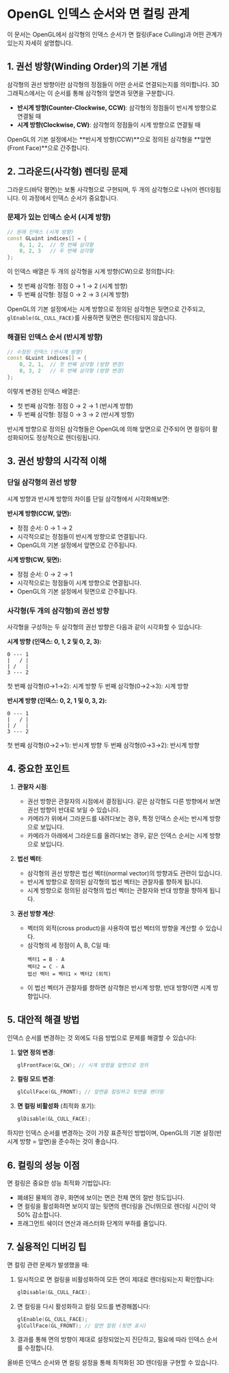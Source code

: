# OpenGL 인덱스 순서와 면 컬링 관계

이 문서는 OpenGL에서 삼각형의 인덱스 순서가 면 컬링(Face Culling)과 어떤 관계가 있는지 자세히 설명합니다.

## 1. 권선 방향(Winding Order)의 기본 개념

삼각형의 권선 방향이란 삼각형의 정점들이 어떤 순서로 연결되는지를 의미합니다. 3D 그래픽스에서는 이 순서를 통해 삼각형의 앞면과 뒷면을 구분합니다.

- **반시계 방향(Counter-Clockwise, CCW)**: 삼각형의 정점들이 반시계 방향으로 연결될 때
- **시계 방향(Clockwise, CW)**: 삼각형의 정점들이 시계 방향으로 연결될 때

OpenGL의 기본 설정에서는 **반시계 방향(CCW)**으로 정의된 삼각형을 **앞면(Front Face)**으로 간주합니다.

## 2. 그라운드(사각형) 렌더링 문제

그라운드(바닥 평면)는 보통 사각형으로 구현되며, 두 개의 삼각형으로 나뉘어 렌더링됩니다. 이 과정에서 인덱스 순서가 중요합니다.

### 문제가 있는 인덱스 순서 (시계 방향)

```cpp
// 원래 인덱스 (시계 방향)
const GLuint indices[] = {
    0, 1, 2,  // 첫 번째 삼각형
    0, 2, 3   // 두 번째 삼각형
};
```

이 인덱스 배열은 두 개의 삼각형을 시계 방향(CW)으로 정의합니다:
- 첫 번째 삼각형: 정점 0 → 1 → 2 (시계 방향)
- 두 번째 삼각형: 정점 0 → 2 → 3 (시계 방향)

OpenGL의 기본 설정에서는 시계 방향으로 정의된 삼각형은 뒷면으로 간주되고, `glEnable(GL_CULL_FACE)`를 사용하면 뒷면은 렌더링되지 않습니다.

### 해결된 인덱스 순서 (반시계 방향)

```cpp
// 수정된 인덱스 (반시계 방향)
const GLuint indices[] = {
    0, 2, 1,  // 첫 번째 삼각형 (방향 변경)
    0, 3, 2   // 두 번째 삼각형 (방향 변경)
};
```

이렇게 변경된 인덱스 배열은:
- 첫 번째 삼각형: 정점 0 → 2 → 1 (반시계 방향)
- 두 번째 삼각형: 정점 0 → 3 → 2 (반시계 방향)

반시계 방향으로 정의된 삼각형들은 OpenGL에 의해 앞면으로 간주되어 면 컬링이 활성화되어도 정상적으로 렌더링됩니다.

## 3. 권선 방향의 시각적 이해

### 단일 삼각형의 권선 방향

시계 방향과 반시계 방향의 차이를 단일 삼각형에서 시각화해보면:

**반시계 방향(CCW, 앞면):**
- 정점 순서: 0 → 1 → 2
- 시각적으로는 정점들이 반시계 방향으로 연결됩니다.
- OpenGL의 기본 설정에서 앞면으로 간주됩니다.

**시계 방향(CW, 뒷면):**
- 정점 순서: 0 → 2 → 1
- 시각적으로는 정점들이 시계 방향으로 연결됩니다.
- OpenGL의 기본 설정에서 뒷면으로 간주됩니다.

### 사각형(두 개의 삼각형)의 권선 방향

사각형을 구성하는 두 삼각형의 권선 방향은 다음과 같이 시각화할 수 있습니다:

**시계 방향 (인덱스: 0, 1, 2 및 0, 2, 3):**
```
0 --- 1
|   / |
| /   |
3 --- 2
```

첫 번째 삼각형(0→1→2): 시계 방향
두 번째 삼각형(0→2→3): 시계 방향

**반시계 방향 (인덱스: 0, 2, 1 및 0, 3, 2):**
```
0 --- 1
|   / |
| /   |
3 --- 2
```

첫 번째 삼각형(0→2→1): 반시계 방향
두 번째 삼각형(0→3→2): 반시계 방향

## 4. 중요한 포인트

1. **관찰자 시점**:
   - 권선 방향은 관찰자의 시점에서 결정됩니다. 같은 삼각형도 다른 방향에서 보면 권선 방향이 반대로 보일 수 있습니다.
   - 카메라가 위에서 그라운드를 내려다보는 경우, 특정 인덱스 순서는 반시계 방향으로 보입니다.
   - 카메라가 아래에서 그라운드를 올려다보는 경우, 같은 인덱스 순서는 시계 방향으로 보입니다.

2. **법선 벡터**:
   - 삼각형의 권선 방향은 법선 벡터(normal vector)의 방향과도 관련이 있습니다.
   - 반시계 방향으로 정의된 삼각형의 법선 벡터는 관찰자를 향하게 됩니다.
   - 시계 방향으로 정의된 삼각형의 법선 벡터는 관찰자와 반대 방향을 향하게 됩니다.

3. **권선 방향 계산**:
   - 벡터의 외적(cross product)을 사용하여 법선 벡터의 방향을 계산할 수 있습니다.
   - 삼각형의 세 정점이 A, B, C일 때:
     ```
     벡터1 = B - A
     벡터2 = C - A
     법선 벡터 = 벡터1 × 벡터2 (외적)
     ```
   - 이 법선 벡터가 관찰자를 향하면 삼각형은 반시계 방향, 반대 방향이면 시계 방향입니다.

## 5. 대안적 해결 방법

인덱스 순서를 변경하는 것 외에도 다음 방법으로 문제를 해결할 수 있습니다:

1. **앞면 정의 변경**:
   ```cpp
   glFrontFace(GL_CW); // 시계 방향을 앞면으로 정의
   ```

2. **컬링 모드 변경**:
   ```cpp
   glCullFace(GL_FRONT); // 앞면을 컬링하고 뒷면을 렌더링
   ```

3. **면 컬링 비활성화** (최적화 포기):
   ```cpp
   glDisable(GL_CULL_FACE);
   ```

하지만 인덱스 순서를 변경하는 것이 가장 표준적인 방법이며, OpenGL의 기본 설정(반시계 방향 = 앞면)을 준수하는 것이 좋습니다.

## 6. 컬링의 성능 이점

면 컬링은 중요한 성능 최적화 기법입니다:

- 폐쇄된 물체의 경우, 화면에 보이는 면은 전체 면의 절반 정도입니다.
- 면 컬링을 활성화하면 보이지 않는 뒷면의 렌더링을 건너뛰므로 렌더링 시간이 약 50% 감소합니다.
- 프래그먼트 쉐이더 연산과 래스터화 단계의 부하를 줄입니다.

## 7. 실용적인 디버깅 팁

면 컬링 관련 문제가 발생했을 때:

1. 일시적으로 면 컬링을 비활성화하여 모든 면이 제대로 렌더링되는지 확인합니다:
   ```cpp
   glDisable(GL_CULL_FACE);
   ```

2. 면 컬링을 다시 활성화하고 컬링 모드를 변경해봅니다:
   ```cpp
   glEnable(GL_CULL_FACE);
   glCullFace(GL_FRONT); // 앞면 컬링 (뒷면 표시)
   ```

3. 결과를 통해 면의 방향이 제대로 설정되었는지 진단하고, 필요에 따라 인덱스 순서를 수정합니다.

올바른 인덱스 순서와 면 컬링 설정을 통해 최적화된 3D 렌더링을 구현할 수 있습니다.
